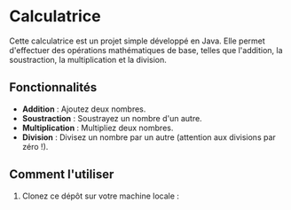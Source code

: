 # Calculatrice

Cette calculatrice est un projet simple développé en Java. Elle permet d'effectuer des opérations mathématiques de base, telles que l'addition, la soustraction, la multiplication et la division.

## Fonctionnalités

- **Addition** : Ajoutez deux nombres.
- **Soustraction** : Soustrayez un nombre d'un autre.
- **Multiplication** : Multipliez deux nombres.
- **Division** : Divisez un nombre par un autre (attention aux divisions par zéro !).

## Comment l'utiliser

1. Clonez ce dépôt sur votre machine locale :
